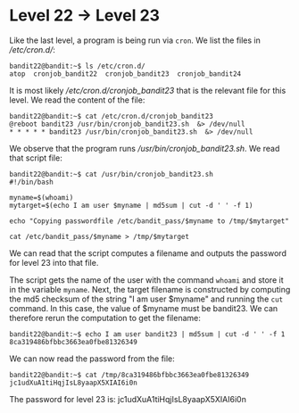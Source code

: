 # Level 22 &rarr; Level 23

Like the last level, a program is being run via `cron`.
We list the files in */etc/cron.d/*:

```
bandit22@bandit:~$ ls /etc/cron.d/
atop  cronjob_bandit22  cronjob_bandit23  cronjob_bandit24
```

It is most likely */etc/cron.d/cronjob_bandit23* that is the relevant file for this level.
We read the content of the file:

```
bandit22@bandit:~$ cat /etc/cron.d/cronjob_bandit23 
@reboot bandit23 /usr/bin/cronjob_bandit23.sh  &> /dev/null
* * * * * bandit23 /usr/bin/cronjob_bandit23.sh  &> /dev/null
```

We observe that the program runs */usr/bin/cronjob_bandit23.sh*.
We read that script file:

```
bandit22@bandit:~$ cat /usr/bin/cronjob_bandit23.sh
#!/bin/bash

myname=$(whoami)
mytarget=$(echo I am user $myname | md5sum | cut -d ' ' -f 1)

echo "Copying passwordfile /etc/bandit_pass/$myname to /tmp/$mytarget"

cat /etc/bandit_pass/$myname > /tmp/$mytarget
```

We can read that the script computes a filename and outputs the password for level 23 into that file.

The script gets the name of the user with the command `whoami` and store it in the variable `myname`.
Next, the target filename is constructed by computing the md5 checksum of the string "I am user $myname" and running the `cut` command.
In this case, the value of $myname must be bandit23.
We can therefore rerun the computation to get the filename:

```
bandit22@bandit:~$ echo I am user bandit23 | md5sum | cut -d ' ' -f 1
8ca319486bfbbc3663ea0fbe81326349
```

We can now read the password from the file:

```
bandit22@bandit:~$ cat /tmp/8ca319486bfbbc3663ea0fbe81326349
jc1udXuA1tiHqjIsL8yaapX5XIAI6i0n
```

The password for level 23 is: jc1udXuA1tiHqjIsL8yaapX5XIAI6i0n
